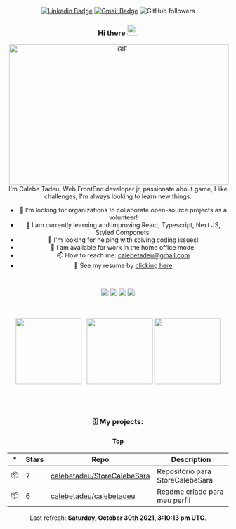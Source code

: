 <div align="center">
 
 [![Linkedin Badge](https://img.shields.io/badge/-Calebe%20Tadeu-blue?style=flat-square&logo=Linkedin&logoColor=white&link=www.linkedin.com/in/calebe-tadeu-webdeveloper
)](www.linkedin.com/in/calebe-tadeu-webdeveloper
) [![Gmail Badge](https://img.shields.io/badge/-calebetadeu@gmail.com-c14438?style=flat-square&logo=Gmail&logoColor=white&link=mailto:calebetadeu@gmail.com)](mailto:calebetadeu@gmail.com)
![GitHub followers](https://img.shields.io/github/followers/calebetadeu?style=social)




### Hi there <img src="https://media.giphy.com/media/hvRJCLFzcasrR4ia7z/giphy.gif" width="25px">

<img align="right" alt="GIF" src="https://github.com/abhisheknaiidu/abhisheknaiidu/raw/master/code.gif?raw=true" width="500" height="320" />

<br/>

I'm Calebe Tadeu, Web FrontEnd developer jr, passionate about game, I like challenges, I'm always looking to learn new things.
<br/>


- :rocket: I’m looking for organizations to collaborate open-source projects as a volunteer!
- 🔭 I am currently learning and improving React, Typescript, Next JS, Styled Componets!
- 🤔 I'm looking for helping with solving coding issues!
- 💬 I am available for work in the home office mode!
- 📫 How to reach me: calebetadeu@gmail.com
- 📝 See my resume by <a  target="blank" href="https://www.canva.com/design/DAEuQtvrnqI/oxPc3VR6EmJagqvxzchmwA/view?utm_content=DAEuQtvrnqI&utm_campaign=designshare&utm_medium=link&utm_source=sharebutton">clicking here</a>

<br/>

<div align="center"> 
 
 ![](https://img.shields.io/badge/OS-Linux-informational?style=flat&logo=<LOGO_NAME>&logoColor=white&color=2bbc8a)
 ![](https://img.shields.io/badge/Editor-VSCode-informational?style=flat&logo=<LOGO_NAME>&logoColor=white&color=2bbc8a)
 ![](https://img.shields.io/badge/Code-Javascript&&TypeScript-informational?style=flat&logo=<LOGO_NAME>&logoColor=white&color=2bbc8a)
 ![](https://img.shields.io/badge/Interest-React&&Nextjs-informational?style=flat&logo=<LOGO_NAME>&logoColor=white&color=2bbc8a)
 
</div>


<br/>

<br/>


 <div align="center">
   
 </div>
 
 <div  align="center">
 <a href="https://github.com/calebetadeu"></a>
     <img height="150em" src="https://github-readme-stats.vercel.app/api?username=calebetadeu&hide_border=true&show_icons=true&theme=nightowl&include_all_commits=true&count_private=true"/> &nbsp;
     <img height="150em" src="https://github-readme-streak-stats.herokuapp.com/?user=calebetadeu&hide_border=true&theme=nightowl&show_icons=true"/>
     <img height="150em" src="https://github-readme-stats.vercel.app/api/top-langs/?username=calebetadeu&layout=compact&count_private=true&hide_border=true&theme=nightowl&show_icons=true">
</div>
 
  <br><br>
### 🗄 My projects:

#### Top
|*|Stars|Repo|Description|
|---|---|---|---|
| 📦 | 7 | [calebetadeu/StoreCalebeSara](https://github.com/calebetadeu/StoreCalebeSara) | Repositório para StoreCalebeSara  |
| 📦 | 6 | [calebetadeu/calebetadeu](https://github.com/calebetadeu/calebetadeu) | Readme criado para meu perfil |


<p align="center">Last refresh: <b>Saturday, October 30th 2021, 3:10:13 pm UTC</b>. </p>
 
 

